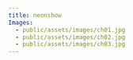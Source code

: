 ```yaml
---
title: neonshow
Images:
  - public/assets/images/ch01.jpg
  - public/assets/images/ch02.jpg
  - public/assets/images/ch03.jpg
---
```

